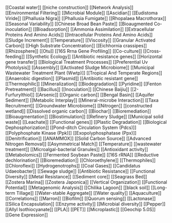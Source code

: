 [[Coastal water]]
[[niche construction]]
[[Network Analysis]]
[[Environmental Filtering]]
[[Microbial Module]]
[[Ascidian]]
[[Eudistoma Viride]]
[[Phallusia Nigra]]
[[Phallusia Fumigate]]
[[Rhopalaea Macrothorax]]
[[Seasonal Variability]]
[[Chinese Broad Bean Paste]]
[[Bioaugmented Co-inoculation]]
[[Bioadsorption]]
[[Ammonia Assimilation]]
[[Extracellular Proteins And Amino Acids]]
[[Intracellular Proteins And Amino Acids]]
[[Sludge Increment]]
[[Temperature]]
[[Viscosity]]
[[Granular Activated Carbon]]
[[High Substrate Concentration]]
[[Eichhornia crassipes]]
[[Rhizosphere]]
[[Otu]]
[[16S Rrna Gene Profiling]]
[[Co-culture]]
[[Cross-feeding]]
[[Synthetic Ecology]]
[[Antibiotic resistance genes]]
[[Horizontal gene transfer]]
[[Biological Treatment Processes]]
[[Preferential Uv Photolysis]]
[[Assembly]]
[[Activated Sludge Microbiome]]
[[Municipal Wastewater Treatment Plant (Wwtp)]]
[[Tropical And Temperate Regions]]
[[Anaerobic digestion]]
[[Plasmid]]
[[Antibiotic resistant gene]]
[[Thermophilic]]
[[Mineralization]]
[[Biodegradation]]
[[Pyridine]]
[[Fenton Pretreatment]]
[[Bacillus]]
[[Inoculation]]
[[Chinese Baijiu]]
[[2-Furfurylthiol]]
[[Arsenic]]
[[Organic carbon]]
[[Bengal Basin]]
[[Aquifer Sediment]]
[[Metabolic Interplay]]
[[Mineral-microbe Interaction]]
[[Taxa Recruitment]]
[[Groundwater Microbiome]]
[[Nitrogen]]
[[constructed wetland]]
[[Dissolved organic carbon]]
[[Biochar]]
[[Bioremediation]]
[[Bioaugmentation]]
[[Biostimulation]]
[[Refinery Sludge]]
[[Municipal solid waste]]
[[Leachate]]
[[Functional genes]]
[[Plastic Degradation]]
[[Biological Dephosphorization]]
[[Pond-ditch Circulation System (Pdcs)]]
[[Polyphosphate Kinase (Ppk)]]
[[Exopolyphosphatase (Ppx)]]
[[Denitrification]]
[[ANAMMOX]]
[[Solid Carbon Source]]
[[Advanced Nitrogen Removal]]
[[Asymmetrical Match]]
[[Temperature]]
[[wastewater treatment]]
[[Microalgal-bacterial Granules]]
[[Antioxidant activity]]
[[Metabolomics]]
[[Fermented Soybean Paste]]
[[16S rRNA]]
[[Reductive dechlorination]]
[[Bioremediation]]
[[Chloroethylene]]
[[Thermophiles]]
[[Chloroflexi]]
[[Hydrogenotrophs]]
[[Coal Gases]]
[[Candidatus Udaeobacter]]
[[Sewage sludge]]
[[Antibiotic Resistance]]
[[Functional Diversity]]
[[Metal Resistance]]
[[Sediment core]]
[[Seagrass Bed]]
[[Zostera Marina]]
[[Zostera Japonica]]
[[Vertical Organization]]
[[Functional Potential]]
[[Metagenomic Analysis]]
[[Chilika Lagoon]]
[[black soil]]
[[Long-term Tillage]]
[[Water-stable Aggregate]]
[[Water quality]]
[[Aquaculture]]
[[Correlations]]
[[Marron]]
[[Biofilm]]
[[Quorum sensing]]
[[Lactonase]]
[[Silica Encapsulation]]
[[Enzyme activity]]
[[Microbial diversity]]
[[Pepper]]
[[Allyl Isothiocyanate]]
[[PLA]]
[[PET]]
[[Microplastic]]
[[Geochip 5.0S]]
[[Gene Expression]]

